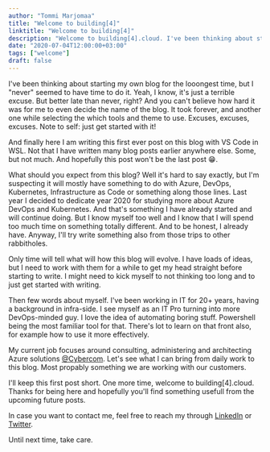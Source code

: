 ```yaml
---
author: "Tommi Marjomaa"
title: "Welcome to building[4]"
linktitle: "Welcome to building[4]"
description: "Welcome to building[4].cloud. I've been thinking about starting my own blog for the looongest time, but I \"never\" seemed to have time to do it. Yeah, I know, it's just a terrible excuse. But better late than never, right? Thanks for coming."
date: "2020-07-04T12:00:00+03:00"
tags: ["welcome"]
draft: false
---
```

I've been thinking about starting my own blog for the looongest time, but I "never" seemed to have time to do it. Yeah, I know, it's just a terrible excuse. But better late than never, right? And you can't believe how hard it was for me to even decide the name of the blog. It took forever, and another one while selecting the which tools and theme to use. Excuses, excuses, excuses. Note to self: just get started with it!

And finally here I am writing this first ever post on this blog with VS Code in WSL. Not that I have written many blog posts earlier anywhere else. Some, but not much. And hopefully this post won't be the last post :grin:.

What should you expect from this blog? Well it's hard to say exactly, but I'm suspecting it will mostly have something to do with Azure, DevOps, Kubernetes, Infrastructure as Code or something along those lines. Last year I decided to dedicate year 2020 for studying more about Azure DevOps and Kubernetes. And that's something I have already started and will continue doing. But I know myself too well and I know that I will spend too much time on something totally different. And to be honest, I already have. Anyway, I'll try write something also from those trips to other rabbitholes. 

Only time will tell what will how this blog will evolve. I have loads of ideas, but I need to work with them for a while to get my head straight before starting to write. I might need to kick myself to not thinking too long and to just get started with writing. 

Then few words about myself. I've been working in IT for 20+ years, having a background in infra-side. I see myself as an IT Pro turning into more DevOps-minded guy. I love the idea of automating boring stuff. Powershell being the most familiar tool for that. There's lot to learn on that front also, for example how to use it more effectively.

My current job focuses around consulting, administering and architecting Azure solutions [@Cybercom](https://cybercom.com). Let's see what I can bring from daily work to this blog. Most propably something we are working with our customers.

I'll keep this first post short. One more time, welcome to building[4].cloud. Thanks for being here and hopefully you'll find something usefull from the upcoming future posts.

In case you want to contact me, feel free to reach my through [LinkedIn](https://linkedin.com/in/tommimarjomaa) or [Twitter](https://twitter.com/tommimarjomaa).

Until next time, take care.
